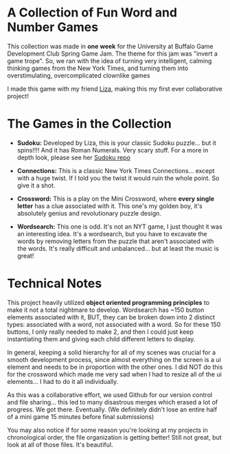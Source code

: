 # A Collection of Fun Word and Number Games

This collection was made in **one week** for the University at Buffalo Game Development Club Spring Game Jam.
The theme for this jam was "invert a game trope". So, we ran with the idea of turning very intelligent, calming thinking games from the New York Times, and turning them into overstimulating, overcomplicated clownlike games

I made this game with my friend [Liza](https://github.com/elysy-dev), making this my first ever collaborative project!

# The Games in the Collection

* **Sudoku:** Developed by Liza, this is your classic Sudoku puzzle... but it spins!!!! And it has Roman Numerals. Very scary stuff. For a more in depth look, please see her [Sudoku repo](https://github.com/elysy-dev/Sudoku)

* **Connections:** This is a classic New York Times Connections... except with a huge twist. If I told you the twist it would ruin the whole point. So give it a shot.
  
* **Crossword:** This is a play on the Mini Crossword, where **every single letter** has a clue associated with it. This one's my golden boy, it's absolutely genius and revolutionary puzzle design.

* **Wordsearch:** This one is odd. It's not an NYT game, I just thought it was an interesting idea. It's a wordsearch, but you have to excavate the words by removing letters from the puzzle that aren't associated with the words. It's really difficult and unbalanced... but at least the music is great!

# Technical Notes

This project heavily utilized **object oriented programming principles** to make it not a total nightmare to develop. Wordsearch has ~150 button elements associated with it, BUT, they can be broken down into 2 distinct types: associated with a word, not associated with a word. So for these 150 buttons, I only really needed to make 2, and then I could just keep instantiating them and giving each child different letters to display.

In general, keeping a solid hierarchy for all of my scenes was crucial for a smooth development process, since almost everything on the screen is a ui element and needs to be in proportion with the other ones. I did NOT do this for the crossword which made me very sad when I had to resize all of the ui elements... I had to do it all individually.

As this was a collaborative effort, we used Github for our version control and file sharing... this led to many disastrous merges which erased a lot of progress. We got there. Eventually. (We definitely didn't lose an entire half of a mini game 15 minutes before final submissions)

You may also notice if for some reason you're looking at my projects in chronological order, the file organization is getting better! Still not great, but look at all of those files. It's beautiful.

